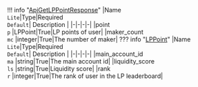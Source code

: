 !!! info "[ApiGetLPPointResponse](/../../schemas/api_get_lp_point_response)"
    |Name<br>`Lite`|Type|Required<br>`Default`| Description |
    |-|-|-|-|
    |point<br>`p` |LPPoint|True|LP points of user|
    |maker_count<br>`mc` |integer|True|The number of maker|
    ??? info "[LPPoint](/../../schemas/lp_point)"
        |Name<br>`Lite`|Type|Required<br>`Default`| Description |
        |-|-|-|-|
        |main_account_id<br>`ma` |string|True|The main account id|
        |liquidity_score<br>`ls` |string|True|Liquidity score|
        |rank<br>`r` |integer|True|The rank of user in the LP leaderboard|
